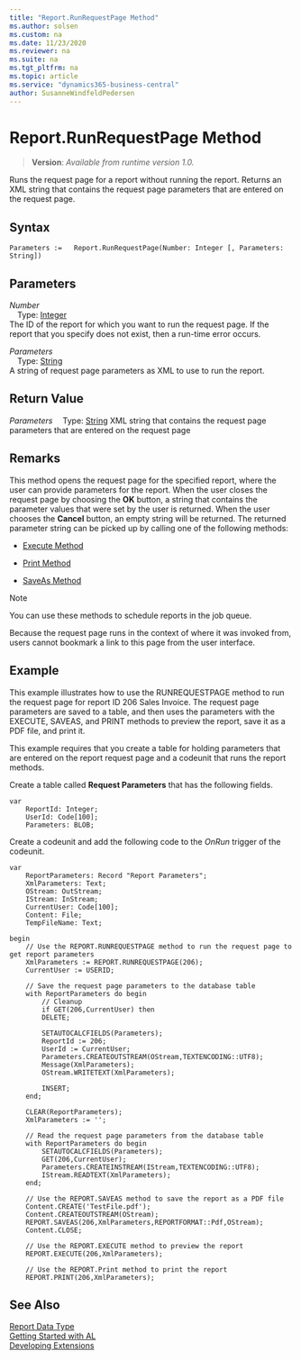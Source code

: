 ```yaml
---
title: "Report.RunRequestPage Method"
ms.author: solsen
ms.custom: na
ms.date: 11/23/2020
ms.reviewer: na
ms.suite: na
ms.tgt_pltfrm: na
ms.topic: article
ms.service: "dynamics365-business-central"
author: SusanneWindfeldPedersen
---
```

[//]: # (START>DO_NOT_EDIT)
[//]: # (IMPORTANT:Do not edit any of the content between here and the END>DO_NOT_EDIT.)
[//]: # (Any modifications should be made in the .xml files in the ModernDev repo.)
# Report.RunRequestPage Method
> **Version**: _Available from runtime version 1.0._

Runs the request page for a report without running the report. Returns an XML string that contains the request page parameters that are entered on the request page.


## Syntax
```
Parameters :=   Report.RunRequestPage(Number: Integer [, Parameters: String])
```
## Parameters
*Number*  
&emsp;Type: [Integer](../integer/integer-data-type.md)  
The ID of the report for which you want to run the request page. If the report that you specify does not exist, then a run-time error occurs.
          
*Parameters*  
&emsp;Type: [String](../string/string-data-type.md)  
A string of request page parameters as XML to use to run the report.
          


## Return Value
*Parameters*
&emsp;Type: [String](../string/string-data-type.md)
XML string that contains the request page parameters that are entered on the request page


[//]: # (IMPORTANT: END>DO_NOT_EDIT)

## Remarks  

This method opens the request page for the specified report, where the user can provide parameters for the report. When the user closes the request page by choosing the **OK** button, a string that contains the parameter values that were set by the user is returned. When the user chooses the **Cancel** button, an empty string will be returned. The returned parameter string can be picked up by calling one of the following methods:  

- [Execute Method](../report/report-execute-method.md)  

- [Print Method](../report/report-print-method.md)  

- [SaveAs Method](../report/report-saveas-method.md)  

> [!NOTE]  
> You can use these methods to schedule reports in the job queue.  

Because the request page runs in the context of where it was invoked from, users cannot bookmark a link to this page from the user interface.  

## Example  
 This example illustrates how to use the RUNREQUESTPAGE method to run the request page for report ID 206 Sales Invoice. The request page parameters are saved to a table, and then uses the parameters with the EXECUTE, SAVEAS, and PRINT methods to preview the report, save it as a PDF file, and print it.  

 This example requires that you create a table for holding parameters that are entered on the report request page and a codeunit that runs the report methods.  

 Create a table called **Request Parameters** that has the following fields.  

```
var
    ReportId: Integer;
    UserId: Code[100];
    Parameters: BLOB;
``` 

 Create a codeunit and add the following code to the *OnRun* trigger of the codeunit.  

```  
var
    ReportParameters: Record "Report Parameters";
    XmlParameters: Text;
    OStream: OutStream;
    IStream: InStream;
    CurrentUser: Code[100];
    Content: File;
    TempFileName: Text;

begin
    // Use the REPORT.RUNREQUESTPAGE method to run the request page to get report parameters  
    XmlParameters := REPORT.RUNREQUESTPAGE(206);  
    CurrentUser := USERID;  
    
    // Save the request page parameters to the database table  
    with ReportParameters do begin  
        // Cleanup  
        if GET(206,CurrentUser) then  
        DELETE;  
    
        SETAUTOCALCFIELDS(Parameters);  
        ReportId := 206;  
        UserId := CurrentUser;  
        Parameters.CREATEOUTSTREAM(OStream,TEXTENCODING::UTF8);  
        Message(XmlParameters);  
        OStream.WRITETEXT(XmlParameters);  
    
        INSERT;  
    end;  
    
    CLEAR(ReportParameters);  
    XmlParameters := '';  
    
    // Read the request page parameters from the database table  
    with ReportParameters do begin  
        SETAUTOCALCFIELDS(Parameters);  
        GET(206,CurrentUser);  
        Parameters.CREATEINSTREAM(IStream,TEXTENCODING::UTF8);  
        IStream.READTEXT(XmlParameters);  
    end;  
    
    // Use the REPORT.SAVEAS method to save the report as a PDF file  
    Content.CREATE('TestFile.pdf');  
    Content.CREATEOUTSTREAM(OStream);  
    REPORT.SAVEAS(206,XmlParameters,REPORTFORMAT::Pdf,OStream);  
    Content.CLOSE;  
    
    // Use the REPORT.EXECUTE method to preview the report  
    REPORT.EXECUTE(206,XmlParameters);  
    
    // Use the REPORT.Print method to print the report  
    REPORT.PRINT(206,XmlParameters);  

```  


## See Also
[Report Data Type](report-data-type.md)  
[Getting Started with AL](../../devenv-get-started.md)  
[Developing Extensions](../../devenv-dev-overview.md)
